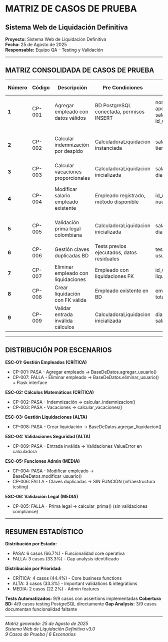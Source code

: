 # MATRIZ DE CASOS DE PRUEBA
## Sistema Web de Liquidación Definitiva

**Proyecto:** Sistema Web de Liquidación Definitiva  
**Fecha:** 25 de Agosto de 2025  
**Responsable:** Equipo QA - Testing y Validación  

---

## MATRIZ CONSOLIDADA DE CASOS DE PRUEBA

| **Número** | **Código** | **Descripción** | **Pre Condiciones** | **Entradas** | **Pasos** | **Resultados Esperados** | **Post Condiciones** | **Estado** | **Prioridad** | **Responsable** |
|------------|------------|----------------|-------------------|--------------|-----------|------------------------|-------------------|------------|-------------|-------------|
| **1** | CP-001 | Agregar empleado con datos válidos | BD PostgreSQL conectada, permisos INSERT | nombre="Juan", apellido="Perez", salario=2500000, id_usuario=1234 | 1. Conectar BD<br>2. Ejecutar INSERT usuarios<br>3. Verificar fila creada | Usuario insertado correctamente sin errores SQL | Registro disponible para consultas | PASA | CRÍTICA | QA Lead |
| **2** | CP-002 | Calcular indemnización por despido | CalculadoraLiquidacion instanciada | salario=2500000, tiempo_trabajado=0.5_años | 1. Crear calculadora<br>2. Invocar calcular_indemnizacion()<br>3. Verificar fórmula | Resultado correcto según legislación laboral | Cálculo listo para liquidación | PASA | CRÍTICA | QA Automation |
| **3** | CP-003 | Calcular vacaciones proporcionales | CalculadoraLiquidacion inicializada | salario=1500000, dias_trabajados=10 | 1. Instanciar calculadora<br>2. Ejecutar calcular_vacaciones()<br>3. Validar resultado | Vacaciones: $20,833.33 (proporcional) | Valor listo para liquidación | PASA | CRÍTICA | QA Automation |
| **4** | CP-004 | Modificar salario empleado existente | Empleado registrado, método disponible | id_usuario=1234, nuevo_salario=3200000 | 1. Crear empleado test<br>2. Modificar con BaseDeDatos.modificar_usuario()<br>3. Verificar cambio<br>4. Limpiar datos | Salario actualizado correctamente | Empleado modificado operativo | PASA | MEDIA | QA Integration |
| **5** | CP-005 | Validación prima legal colombiana | CalculadoraLiquidacion inicializada | salario=1000000, dias_trabajados=30 | 1. Calcular prima actual<br>2. Calcular prima mínima legal<br>3. Comparar valores | FALLA: Prima $83,333 < Legal $500,000 | Gap compliance identificado | FALLA | MEDIA | QA Compliance |
| **6** | CP-006 | Gestión claves duplicadas BD | Tests previos ejecutados, datos residuales | test_id=9999, usuario="Test Duplicado" | 1. INSERT usuario ID fijo<br>2. Detectar constraint violation<br>3. Verificar error | Error duplicate key constraint | Gap cleanup tests identificado | FALLA | MEDIA | QA Infrastructure |
| **7** | CP-007 | Eliminar empleado con liquidaciones | Empleado con liquidaciones FK | id_usuario=7000, liquidacion_asociada=true | 1. Crear empleado + liquidación<br>2. Eliminar via Flask interface<br>3. Verificar manejo error FK | IntegrityError no manejado elegantemente | Error UX identificado | FALLA | CRÍTICA | QA Integration |
| **8** | CP-008 | Crear liquidación con FK válida | Empleado existente en BD | empleado_id=5000, total_liquidacion=14000 | 1. Validar empleado existe<br>2. INSERT liquidacion<br>3. Verificar FK válida | Liquidación creada exitosamente | Liquidación disponible | PASA | ALTA | QA Integration |
| **9** | CP-009 | Validar entrada inválida cálculos | CalculadoraLiquidacion inicializada | dias_trabajados=-5, salario=negativo | 1. Intentar cálculo datos inválidos<br>2. Capturar ValueError<br>3. Verificar mensaje error | ValueError: "Días no pueden ser negativos" | Sistema robusto ante errores | PASA | ALTA | QA Security |

---

## DISTRIBUCIÓN POR ESCENARIOS

**ESC-01: Gestión Empleados (CRÍTICA)**
- CP-001: PASA - Agregar empleado → BaseDeDatos.agregar_usuario()
- CP-007: FALLA - Eliminar empleado → BaseDeDatos.eliminar_usuario() + Flask interface

**ESC-02: Cálculos Matemáticos (CRÍTICA)**  
- CP-002: PASA - Indemnización → calcular_indemnizacion()
- CP-003: PASA - Vacaciones → calcular_vacaciones()

**ESC-03: Gestión Liquidaciones (ALTA)**
- CP-008: PASA - Crear liquidación → BaseDeDatos.agregar_liquidacion()

**ESC-04: Validaciones Seguridad (ALTA)**
- CP-009: PASA - Entrada inválida → Validaciones ValueError en calculadora

**ESC-05: Funciones Admin (MEDIA)**
- CP-004: PASA - Modificar empleado → BaseDeDatos.modificar_usuario()
- CP-006: FALLA - Claves duplicadas → SIN FUNCIÓN (infraestructura testing)

**ESC-06: Validación Legal (MEDIA)**
- CP-005: FALLA - Prima legal → calcular_prima() (sin validaciones compliance)

---

## RESUMEN ESTADÍSTICO

**Distribución por Estado:**
- PASA: 6 casos (66.7%) - Funcionalidad core operativa
- FALLA: 3 casos (33.3%) - Gap analysis identificado

**Distribución por Prioridad:**
- CRÍTICA: 4 casos (44.4%) - Core business functions
- ALTA: 3 casos (33.3%) - Important validations & integrations  
- MEDIA: 2 casos (22.2%) - Admin features

**Tests Automatizados:** 9/9 casos con assertions implementadas
**Cobertura BD:** 4/9 casos testing PostgreSQL directamente
**Gap Analysis:** 3/9 casos documentan funcionalidad faltante

---

*Matriz generada: 25 de Agosto de 2025*  
*Sistema Web de Liquidación Definitiva v3.0*  
*9 Casos de Prueba | 6 Escenarios*
